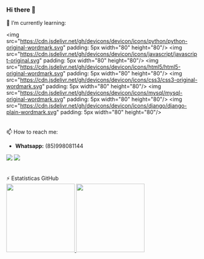 ### Hi there 👋


🌱 I’m currently learning:

<img src="https://cdn.jsdelivr.net/gh/devicons/devicon/icons/python/python-original-wordmark.svg" padding: 5px width="80" height="80"/> <img src="https://cdn.jsdelivr.net/gh/devicons/devicon/icons/javascript/javascript-original.svg" padding: 5px width="80" height="80"/> <img src="https://cdn.jsdelivr.net/gh/devicons/devicon/icons/html5/html5-original-wordmark.svg" padding: 5px width="80" height="80"/> <img src="https://cdn.jsdelivr.net/gh/devicons/devicon/icons/css3/css3-original-wordmark.svg" padding: 5px width="80" height="80"/> <img src="https://cdn.jsdelivr.net/gh/devicons/devicon/icons/mysql/mysql-original-wordmark.svg" padding: 5px width="80" height="80"/> <img src="https://cdn.jsdelivr.net/gh/devicons/devicon/icons/django/django-plain-wordmark.svg" padding: 5px width="80" height="80"/>
<br />
<br />
<br />
📫 How to reach me: 
* **Whatsapp:** (85)998081144
<div>
<a href = "mailto:lucaspereiraps01@gmail.com"><img src="https://img.shields.io/badge/Gmail-D14836?style=for-the-badge&logo=gmail&logoColor=white" target="_blank"></a>
<a href="https://www.linkedin.com/in/lucas-pereira-334155182/" target="_blank"><img src="https://img.shields.io/badge/-LinkedIn-%230077B5?style=for-the-badge&logo=linkedin&logoColor=white" target="_blank"></a>   
</div>  
<br />
<br />
⚡ Estatísticas GitHub
<div>
<a href="https://github.com/seu-usuário-aqui">
<img height="180em" src="https://github-readme-stats.vercel.app/api/top-langs/?username=LucasLPPS&layout=compact&langs_count=7&theme=dracula"/>
<img height="180em" src="https://github-readme-stats.vercel.app/api?username=LucasLPPS&show_icons=true&theme=dracula&include_all_commits=true&count_private=true"/>
</div>

